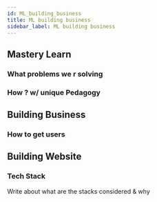 ```yaml
---
id: ML_building_business
title: ML building business
sidebar_label: ML building business
---
```


## Mastery Learn

### What problems we r solving

### How ? w/ unique Pedagogy



## Building Business

### How to get users

## Building Website

### Tech Stack

Write about what are the stacks considered & why